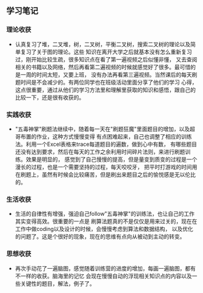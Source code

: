 ## 学习笔记

### 理论收获
* 认真复习了堆，二叉堆，树，二叉树，平衡二叉树，搜索二叉树的理论以及简单复习了关于图的理论。这些
知识在离开大学之后就基本没有怎么重新复习过，刚开始比较生疏，很多知识点在看了第一遍视频之后似懂非懂，
又去查阅相关的书籍以及网络，然后再看第二遍视频的时候就感觉好了很多。最可惜的是一周的时间太短，又要上班，
没有办法再看第三遍视频。当然课后的每天刷题时间是不会减少的。有两位同学也在班级活动里面分享了他们的学习
心得，这点很重要，通过从他们的学习方法里和理解里获取的知识和感悟，跟自己的比较一下，还是很有收获的。

### 实践收获
* "五毒神掌"刷题法继续中，随着每一天在"刷题狂魔"里面题目的增加，以及超哥布置的作业，这种方式慢慢变得
有点困难起来，自己也调整了相应的训练法。利用一个Excel表格来trace每道题目的遍数，做到心中有数，
有哪些题目还没有达到要求，然后在每天的工作之余利用时间碎片法则，来进行刷题训练。效果是明显的，
感觉到了自己慢慢的提高，但是量变到质变的过程是一个漫长的过程，也是一个需要坚持的过程，每天咬咬牙，
把平时打游戏的时间用在刷题上，虽然有时候会比较痛苦，但是刷出来题目之后的愉悦感是无以伦比的。

### 生活收获
* 生活的自律性有增强，强迫自己follow"五毒神掌"的训练法，也让自己的工作其实变得高效。很重要的一点是
刷算法题真的不是仅仅是用来过关的，现在在工作中做coding以及设计的时候，会慢慢考虑到算法和数据结构，
以及优化的问题了。这是个很好的现象，现在的思维有点向从被动到主动的转变。

### 思想收获
* 再次手动花了一遍脑图，感觉随着训练营的进度的增加，每画一遍脑图，都有不一样的收获。脑海里的记忆
会现在慢慢自动的浮现相关知识点的内容以及一些关键性的题目，解法，例子了。